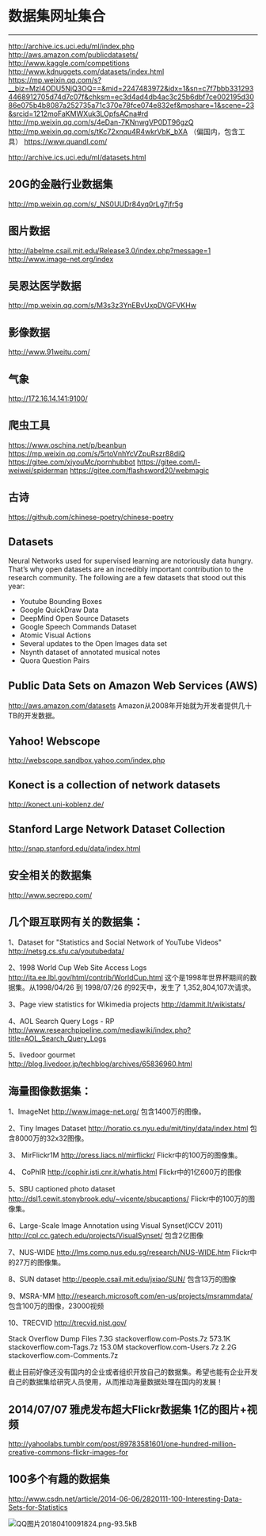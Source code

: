 # 数据集网址集合

---

http://archive.ics.uci.edu/ml/index.php
http://aws.amazon.com/publicdatasets/
http://www.kaggle.com/competitions
http://www.kdnuggets.com/datasets/index.html
https://mp.weixin.qq.com/s?__biz=MzI4ODU5NjQ3OQ==&mid=2247483972&idx=1&sn=c7f7bbb3312934468912705d74d7c07f&chksm=ec3d4ad4db4ac3c25b6dbf7ce002195d3086e075b4b8087a252735a71c370e78fce074e832ef&mpshare=1&scene=23&srcid=1212moFaKMWXuk3LOpfsACna#rd
http://mp.weixin.qq.com/s/4eDan-7KNnwgVP0DT96gzQ
http://mp.weixin.qq.com/s/tKc72xnqu4R4wkrVbK_bXA （偏国内，包含工具）
https://www.quandl.com/

http://archive.ics.uci.edu/ml/datasets.html

## 20G的金融行业数据集
http://mp.weixin.qq.com/s/_NS0UUDr84yq0rLg7jfr5g

## 图片数据
http://labelme.csail.mit.edu/Release3.0/index.php?message=1
http://www.image-net.org/index

## 吴恩达医学数据
http://mp.weixin.qq.com/s/M3s3z3YnEBvUxpDVGFVKHw

## 影像数据
http://www.91weitu.com/

## 气象
http://172.16.14.141:9100/

## 爬虫工具
https://www.oschina.net/p/beanbun
https://mp.weixin.qq.com/s/5rtoVnhYcVZpuRszr88diQ
https://gitee.com/xiyouMc/pornhubbot
https://gitee.com/l-weiwei/spiderman
https://gitee.com/flashsword20/webmagic

## 古诗
https://github.com/chinese-poetry/chinese-poetry

##  Datasets
Neural Networks used for supervised learning are notoriously data hungry. That’s why open datasets are an incredibly important contribution to the research community. The following are a few datasets that stood out this year:

- Youtube Bounding Boxes
- Google QuickDraw Data
- DeepMind Open Source Datasets
- Google Speech Commands Dataset
- Atomic Visual Actions
- Several updates to the Open Images data set
- Nsynth dataset of annotated musical notes
- Quora Question Pairs


##  Public Data Sets on Amazon Web Services (AWS) 
http://aws.amazon.com/datasets 
Amazon从2008年开始就为开发者提供几十TB的开发数据。 

##  Yahoo! Webscope 
http://webscope.sandbox.yahoo.com/index.php 

##  Konect is a collection of network datasets 
http://konect.uni-koblenz.de/ 

##  Stanford Large Network Dataset Collection 
http://snap.stanford.edu/data/index.html 

##  安全相关的数据集
http://www.secrepo.com/


##  几个跟互联网有关的数据集： 
1、Dataset for "Statistics and Social Network of YouTube Videos"     
http://netsg.cs.sfu.ca/youtubedata/ 

2、1998 World Cup Web Site Access Logs 
http://ita.ee.lbl.gov/html/contrib/WorldCup.html 
这个是1998年世界杯期间的数据集。从1998/04/26 到 1998/07/26 的92天中，发生了 1,352,804,107次请求。 

3、Page view statistics for Wikimedia projects 
http://dammit.lt/wikistats/ 

4、AOL Search Query Logs - RP 
http://www.researchpipeline.com/mediawiki/index.php?title=AOL_Search_Query_Logs 

5、livedoor gourmet 
http://blog.livedoor.jp/techblog/archives/65836960.html 

##  海量图像数据集： 
1、ImageNet 
http://www.image-net.org/ 
包含1400万的图像。 

2、Tiny Images Dataset 
http://horatio.cs.nyu.edu/mit/tiny/data/index.html 
包含8000万的32x32图像。 

3、 MirFlickr1M 
http://press.liacs.nl/mirflickr/ 
Flickr中的100万的图像集。 

4、 CoPhIR 
http://cophir.isti.cnr.it/whatis.html 
Flickr中的1亿600万的图像 

5、SBU captioned photo dataset 
http://dsl1.cewit.stonybrook.edu/~vicente/sbucaptions/ 
Flickr中的100万的图像集。 

6、Large-Scale Image Annotation using Visual Synset(ICCV 2011) 
http://cpl.cc.gatech.edu/projects/VisualSynset/ 
包含2亿图像 

7、NUS-WIDE 
http://lms.comp.nus.edu.sg/research/NUS-WIDE.htm 
Flickr中的27万的图像集。 

8、SUN dataset 
http://people.csail.mit.edu/jxiao/SUN/ 
包含13万的图像 

9、MSRA-MM 
http://research.microsoft.com/en-us/projects/msrammdata/ 
包含100万的图像，23000视频 

10、TRECVID 
http://trecvid.nist.gov/ 

Stack Overflow Dump Files 
7.3G stackoverflow.com-Posts.7z 
573.1K stackoverflow.com-Tags.7z 
153.0M stackoverflow.com-Users.7z 
2.2G stackoverflow.com-Comments.7z 

截止目前好像还没有国内的企业或者组织开放自己的数据集。希望也能有企业开发自己的数据集给研究人员使用，从而推动海量数据处理在国内的发展！ 

##  2014/07/07 雅虎发布超大Flickr数据集 1亿的图片+视频 
http://yahoolabs.tumblr.com/post/89783581601/one-hundred-million-creative-commons-flickr-images-for 

##  100多个有趣的数据集 
http://www.csdn.net/article/2014-06-06/2820111-100-Interesting-Data-Sets-for-Statistics

![QQ图片20180410091824.png-93.5kB][1]


  [1]: http://static.zybuluo.com/ZzzJoe/jaej72978fpr7sunqrky9zon/QQ%E5%9B%BE%E7%89%8720180410091824.png